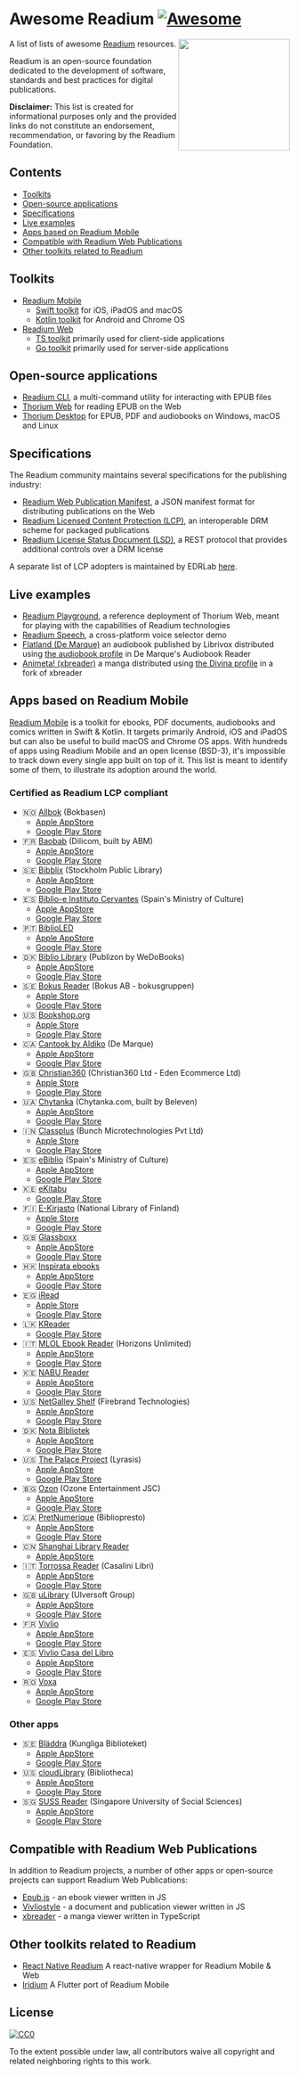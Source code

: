 # Awesome Readium [![Awesome](https://cdn.rawgit.com/sindresorhus/awesome/d7305f38d29fed78fa85652e3a63e154dd8e8829/media/badge.svg)](https://github.com/sindresorhus/awesome)

[<img src="https://readium.org/assets/logos/readium-logo.png" align="right" width="200">](http://readium.org/)

A list of lists of awesome [Readium](https://readium.org/) resources.

Readium is an open-source foundation dedicated to the development of software, standards and best practices for digital publications.

**Disclaimer:** This list is created for informational purposes only and the provided links do not constitute an endorsement, recommendation, or favoring by the Readium Foundation.

## Contents

* [Toolkits](#toolkits)
* [Open-source applications](#open-source-applications)
* [Specifications](#specifications)
* [Live examples](#live-examples)
* [Apps based on Readium Mobile](#apps-based-on-readium-mobile)
* [Compatible with Readium Web Publications](#compatible-with-readium-web-publications)
* [Other toolkits related to Readium](#other-toolkits-related-to-readium)

## Toolkits

* [Readium Mobile](https://readium.org/mobile)
  * [Swift toolkit](https://github.com/readium/swift-toolkit) for iOS, iPadOS and macOS
  * [Kotlin toolkit](https://github.com/readium/kotlin-toolkit) for Android and Chrome OS
* [Readium Web](https://readium.org/web)
  * [TS toolkit](https://github.com/readium/ts-toolkit) primarily used for client-side applications
  * [Go toolkit](https://github.com/readium/go-toolkit) primarily used for server-side applications
 
## Open-source applications

* [Readium CLI](https://github.com/readium/cli), a multi-command utility for interacting with EPUB files
* [Thorium Web](https://github.com/edrlab/thorium-web) for reading EPUB on the Web
* [Thorium Desktop](https://github.com/edrlab/thorium-reader) for EPUB, PDF and audiobooks on Windows, macOS and Linux

## Specifications

The Readium community maintains several specifications for the publishing industry:

* [Readium Web Publication Manifest](https://readium.org/webpub-manifest/), a JSON manifest format for distributing publications on the Web
* [Readium Licensed Content Protection (LCP)](https://readium.org/lcp-specs/), an interoperable DRM scheme for packaged publications
* [Readium License Status Document (LSD)](https://readium.org/lcp-specs/releases/lsd/latest/), a REST protocol that provides additional controls over a DRM license

A separate list of LCP adopters is maintained by EDRLab [here](https://www.edrlab.org/readium-lcp/certified-apps-servers/).

## Live examples

* [Readium Playground](https://playground.readium.org), a reference deployment of Thorium Web, meant for playing with the capabilities of Readium technologies
* [Readium Speech](https://readium.org/speech/demo), a cross-platform voice selector demo
* [Flatland (De Marque)](https://player.cantookaudio.com/aHR0cHM6Ly9yYXcuZ2l0aHVidXNlcmNvbnRlbnQuY29tL3JlYWRpdW0vd2VicHViLW1hbmlmZXN0L3JlZnMvaGVhZHMvbWFzdGVyL2V4YW1wbGVzL0ZsYXRsYW5kL21hbmlmZXN0Lmpzb24=) an audiobook published by Librivox distributed using [the audiobook profile](https://readium.org/webpub-manifest/profiles/audiobook) in De Marque's Audiobook Reader
* [Animeta! (xbreader)](https://labs.j-novel.club/embed/v2/PRT-OKSLU4Y) a manga distributed using [the Divina profile](https://readium.org/webpub-manifest/profiles/divina) in a fork of xbreader

## Apps based on Readium Mobile

[Readium Mobile](https://github.com/readium/mobile) is a toolkit for ebooks, PDF documents, audiobooks and comics written in Swift & Kotlin. It targets primarily Android, iOS and iPadOS but can also be useful to build macOS and Chrome OS apps. With hundreds of apps using Readium Mobile and an open license (BSD-3), it's impossible to track down every single app built on top of it. This list is meant to identify some of them, to illustrate its adoption around the world.

### Certified as Readium LCP compliant

* 🇳🇴 [Allbok](https://www.allbok.no/) (Bokbasen)
  * [Apple AppStore](https://apps.apple.com/no/app/allbok/id1485392740)
  * [Google Play Store](https://play.google.com/store/apps/details?id=no.bokbasen.allbok)
* 🇫🇷 [Baobab](https://baobabapp.com) (Dilicom, built by ABM)
  * [Apple AppStore](https://apps.apple.com/fr/app/baobab-app/id1364023895)
  * [Google Play Store](https://play.google.com/store/apps/details?id=com.baobabapp.baobab)
* 🇸🇪 [Bibblix](https://bibblix.se/) (Stockholm Public Library)
  * [Apple AppStore](https://itunes.apple.com/se/app/bibblix/id1086942072)
  * [Google Play Store](https://play.google.com/store/apps/details?id=se.stockholm.bibblix)
* 🇪🇸 [Biblio-e Instituto Cervantes](https://cervantes.org/es/sobre-nosotros/app-moviles-ic) (Spain's Ministry of Culture)
  * [Apple AppStore](https://apps.apple.com/us/app/biblio-e-instituto-cervantes/id1555225654)
  * [Google Play Store](https://play.google.com/store/apps/details?id=com.demarque.cervantes)
* 🇵🇹 [BiblioLED](https://www.biblioled.gov.pt/)
  * [Apple AppStore](https://apps.apple.com/pt/app/biblioled/id6670559776)
  * [Google Play Store](https://play.google.com/store/apps/details?id=com.demarque.biblioled)
* 🇩🇰 [Biblio Library](https://publizon.com/) (Publizon by WeDoBooks)
  * [Apple AppStore](https://apps.apple.com/us/app/biblio-library/id1286685079)
  * [Google Play Store](https://play.google.com/store/apps/details?id=com.Axiellmedia.LibraryApp)
* 🇸🇪 [Bokus Reader](https://www.bokus.com/) (Bokus AB - bokusgruppen)
  * [Apple Store](https://apps.apple.com/fr/app/bokus-reader/id6446397156)
  * [Google Play Store](https://play.google.com/store/apps/details?id=com.bokus.reader)
* 🇺🇸 [Bookshop.org](https://www.bookshop.org/ebooks)
  * [Apple Store](https://apps.apple.com/us/app/bookshop-org/id6465290096)
  * [Google Play Store](https://play.google.com/store/apps/details?id=org.bookshop.app)
* 🇨🇦 [Cantook by Aldiko](https://www.demarque.com/) (De Marque)
  * [Apple AppStore](https://apps.apple.com/fr/app/cantook-par-aldiko/id1476410111)
  * [Google Play Store](https://play.google.com/store/apps/details?id=com.aldiko.android)
* 🇬🇧 [Christian360](www.christian360.com) (Christian360 Ltd - Eden Ecommerce Ltd)
  * [Apple Store](https://apps.apple.com/us/app/christian360/id1669286686)
  * [Google Play Store](https://play.google.com/store/apps/details?id=com.christian360.android)
* 🇺🇦 [Chytanka](https://chytanka.com/) (Chytanka.com, built by Beleven)
  * [Apple AppStore](https://apps.apple.com/us/app/%D1%87%D0%B8%D1%82%D0%B0%D0%BD%D0%BA%D0%B0/id1543172038)
  * [Google Play Store](https://play.google.com/store/apps/details?id=com.beleven.chytanka)
* 🇮🇳 [Classplus](https://classplusapp.com) (Bunch Microtechnologies Pvt Ltd)
  * [Apple Store](https://apps.apple.com/us/app/classplus/id1324522260)
  * [Google Play Store](https://play.google.com/store/apps/details?id=my.classroom.app)
* 🇪🇸 [eBiblio](https://ebiblio.es/) (Spain's Ministry of Culture)
  * [Apple AppStore](https://apps.apple.com/es/app/ebiblio/id1541822581)
  * [Google Play Store](https://play.google.com/store/apps/details?id=com.demarque.ebiblio)
* 🇰🇪 [eKitabu](https://www.ekitabu.com/)
  * [Google Play Store](https://play.google.com/store/apps/details?id=com.ekitabu.ereader)
* 🇫🇮 [E-Kirjasto](https://www.kansalliskirjasto.fi/fi/e-kirjasto) (National Library of Finland)
  * [Apple Store](https://apps.apple.com/fr/app/e-kirjasto/id6471490203)
  * [Google Play Store](https://play.google.com/store/apps/details?id=fi.kansalliskirjasto.ekirjasto)
* 🇬🇧 [Glassboxx](https://glassboxx.co.uk/)
  * [Apple AppStore](https://apps.apple.com/gb/app/glassboxx/id1464705712)
  * [Google Play Store](https://play.google.com/store/apps/details?id=uk.co.firstygroup.glassboxx)
* 🇭🇰 [Inspirata ebooks](https://ebook.endao.co/index-Reader)
  * [Apple AppStore](https://apps.apple.com/us/app/恩道電子書-inspirata-ebooks/id1463909109)
  * [Google Play Store](https://play.google.com/store/apps/details?id=life.tti.readerui)
* 🇪🇬 [iRead](https://shop.ireadhub.com/)
  * [Apple Store](https://apps.apple.com/eg/app/iread-app/id1475743219)
  * [Google Play Store](https://play.google.com/store/apps/details?id=com.vl.iread)
* 🇱🇰 [KReader](https://www.kbooks.lk/)
  * [Google Play Store](https://play.google.com/store/apps/details?id=lk.kreader.android)
* 🇮🇹 [MLOL Ebook Reader](https://www.medialibrary.it/help/appinfo.aspx) (Horizons Unlimited)
  * [Apple AppStore](https://apps.apple.com/it/app/mlol-ebook-reader/id1516845341)
  * [Google Play Store](https://play.google.com/store/apps/details?id=it.horizons.mlolreaderlcp)
* 🇰🇪 [NABU Reader](https://thenewpublishingstandard.com/2020/10/10/nabu-digital-reading-app-launches-in-kenya-with-free-content-in-english-and-kiswahili/)
  * [Apple AppStore](https://apps.apple.com/fr/app/nabu-org/id1483607930)
  * [Google Play Store](https://play.google.com/store/apps/details?id=org.libraryforall.simplified)
* 🇺🇸 [NetGalley Shelf](https://www.netgalley.com/) (Firebrand Technologies)
  * [Apple AppStore](https://apps.apple.com/us/app/netgalley-shelf/id1499581600)
  * [Google Play Store](https://play.google.com/store/apps/details?id=com.netgalley.shelf)
* 🇩🇰 [Nota Bibliotek](https://nota.dk/services/nota-bibliotek-20-app)
  * [Apple AppStore](https://apps.apple.com/dk/app/nota-bibliotek-2-0/id1539941161)
  * [Google Play Store](https://play.google.com/store/apps/details?id=dk.nota.lyt4)
* 🇺🇸 [The Palace Project](https://thepalaceproject.org) (Lyrasis)
  * [Apple AppStore](https://apps.apple.com/us/app/the-palace-project/id1574359693)
  * [Google Play Store](https://play.google.com/store/apps/details?id=org.thepalaceproject.palace)
* 🇧🇬 [Ozon](https://www.ozone.bg) (Ozone Entertainment JSC)
  * [Apple AppStore](https://apps.apple.com/ru/app/ozon-товары-и-авиабилеты/id407804998)
  * [Google Play Store](https://play.google.com/store/apps/details?id=ru.ozon.app.android)
* 🇨🇦 [PretNumerique](https://www.pretnumerique.ca/) (Bibliopresto)
  * [Apple AppStore](https://apps.apple.com/ca/app/id1391138546)
  * [Google Play Store](https://play.google.com/store/apps/details?id=com.bibliopresto.pretnumerique)
* 🇨🇳 [Shanghai Library Reader](http://www.library.sh.cn/web/index.html)
  * [Apple AppStore](https://apps.apple.com/us/app/%E4%B8%8A%E6%B5%B7%E5%9B%BE%E4%B9%A6%E9%A6%86-shanghai-library/id408876565)
* 🇮🇹 [Torrossa Reader](https://www.torrossa.com/en/reader) (Casalini Libri)
  * [Apple AppStore](https://apps.apple.com/us/app/torrossa-reader/id1621262664)
  * [Google Play Store](https://play.google.com/store/apps/details?id=com.torrossa.reader)
* 🇬🇧 [uLibrary](https://www.ulverscroft.com/home.php?countryCode=UK) (Ulversoft Group)
  * [Apple AppStore](https://apps.apple.com/gb/app/ulibrary/id977511203)
  * [Google Play Store](https://play.google.com/store/apps/details?id=ulibrary.ulverscroftulibrary.co.uk.ulibrary)
* 🇫🇷 [Vivlio](https://www.vivlio.com)
  * [Apple AppStore](https://apps.apple.com/be/app/vivlio/id1512792763)
  * [Google Play Store](https://play.google.com/store/apps/details?id=com.vivlio.mobile.app)
* 🇪🇸 [Vivlio Casa del Libro](https://www.casadellibro.com/vivlio-ereader-ebooks)
  * [Apple AppStore](https://apps.apple.com/es/app/vivlio-casa-del-libro/id6445927450)
  * [Google Play Store](https://play.google.com/store/apps/details?id=com.casadellibro.lecturadigital)
* 🇷🇴 [Voxa](https://www.voxa.ro)
  * [Apple AppStore](https://apps.apple.com/ro/app/voxa-audiobooks-e-books/id1584777343)
  * [Google Play Store](https://play.google.com/store/apps/details?id=com.wolfpackdigital.voxa) 

### Other apps

* 🇸🇪 [Bläddra](https://kb.se/bladdra) (Kungliga Biblioteket)
  * [Apple AppStore](https://apps.apple.com/se/app/bläddra/id1501134109)
  * [Google Play Store](https://play.google.com/store/apps/details?id=se.kb.eboksappen)
* 🇺🇸 [cloudLibrary](https://www.yourcloudlibrary.com) (Bibliotheca)
  * [Apple AppStore](https://apps.apple.com/us/app/cloudlibrary-by-bibliotheca/id466446054)
  * [Google Play Store](https://play.google.com/store/apps/details?id=com.txtr.android.mmm)
* 🇸🇬 [SUSS Reader](https://www.suss.edu.sg/) (Singapore University of Social Sciences)
  * [Apple AppStore](https://apps.apple.com/sg/app/suss-reader-for-ebooks-epubs/id1477574366)
  * [Google Play Store](https://play.google.com/store/apps/details?id=sg.edu.suss.etp.sreader2)

## Compatible with Readium Web Publications

In addition to Readium projects, a number of other apps or open-source projects can support Readium Web Publications:

* [Epub.js](https://github.com/futurepress/epub.js/) - an ebook viewer written in JS
* [Vivliostyle](https://github.com/vivliostyle/vivliostyle.js) - a document and publication viewer written in JS
* [xbreader](https://github.com/chocolatkey/xbreader) - a manga viewer written in TypeScript

## Other toolkits related to Readium

* [React Native Readium](https://github.com/5-stones/react-native-readium) A react-native wrapper for Readium Mobile & Web
* [Iridium](https://github.com/Mantano/iridium) A Flutter port of Readium Mobile

## License

[![CC0](http://mirrors.creativecommons.org/presskit/buttons/88x31/svg/cc-zero.svg)](https://creativecommons.org/publicdomain/zero/1.0/)

To the extent possible under law, all contributors waive all copyright and related neighboring rights to this work.
